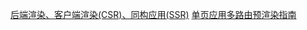 [后端渲染、客户端渲染(CSR)、同构应用(SSR)](https://github.com/amandakelake/blog/issues/60)
[单页应用多路由预渲染指南](https://beyoursun.github.io/2017/10/13/Spa-Prerender-Guide/)